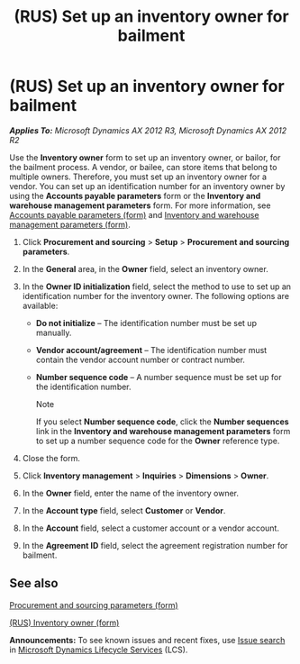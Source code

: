 ﻿---
title: (RUS) Set up an inventory owner for bailment
TOCTitle: (RUS) Set up an inventory owner for bailment
ms:assetid: 8c2551e1-0edd-4ca4-af55-f3558e435ac1
ms:mtpsurl: https://technet.microsoft.com/en-us/library/JJ733255(v=AX.60)
ms:contentKeyID: 49685222
ms.date: 04/18/2014
mtps_version: v=AX.60
---

# (RUS) Set up an inventory owner for bailment 


_**Applies To:** Microsoft Dynamics AX 2012 R3, Microsoft Dynamics AX 2012 R2_

Use the **Inventory owner** form to set up an inventory owner, or bailor, for the bailment process. A vendor, or bailee, can store items that belong to multiple owners. Therefore, you must set up an inventory owner for a vendor. You can set up an identification number for an inventory owner by using the **Accounts payable parameters** form or the **Inventory and warehouse management parameters** form. For more information, see [Accounts payable parameters (form)](https://technet.microsoft.com/en-us/library/aa596348\(v=ax.60\)) and [Inventory and warehouse management parameters (form)](https://technet.microsoft.com/en-us/library/aa587658\(v=ax.60\)).

1.  Click **Procurement and sourcing** \> **Setup** \> **Procurement and sourcing parameters**.

2.  In the **General** area, in the **Owner** field, select an inventory owner.

3.  In the **Owner ID initialization** field, select the method to use to set up an identification number for the inventory owner. The following options are available:
    
      - **Do not initialize** – The identification number must be set up manually.
    
      - **Vendor account/agreement** – The identification number must contain the vendor account number or contract number.
    
      - **Number sequence code** – A number sequence must be set up for the identification number.
        

        > [!NOTE]
        > <P>If you select <STRONG>Number sequence code</STRONG>, click the <STRONG>Number sequences</STRONG> link in the <STRONG>Inventory and warehouse management parameters</STRONG> form to set up a number sequence code for the <STRONG>Owner</STRONG> reference type.</P>



4.  Close the form.

5.  Click **Inventory management** \> **Inquiries** \> **Dimensions** \> **Owner**.

6.  In the **Owner** field, enter the name of the inventory owner.

7.  In the **Account type** field, select **Customer** or **Vendor**.

8.  In the **Account** field, select a customer account or a vendor account.

9.  In the **Agreement ID** field, select the agreement registration number for bailment.

## See also

[Procurement and sourcing parameters (form)](https://technet.microsoft.com/en-us/library/hh208706\(v=ax.60\))

[(RUS) Inventory owner (form)](https://technet.microsoft.com/en-us/library/jj678549\(v=ax.60\))

  
**Announcements:** To see known issues and recent fixes, use [Issue search](http://go.microsoft.com/fwlink/?linkid=389258) in [Microsoft Dynamics Lifecycle Services](http://go.microsoft.com/fwlink/?linkid=306505) (LCS).

